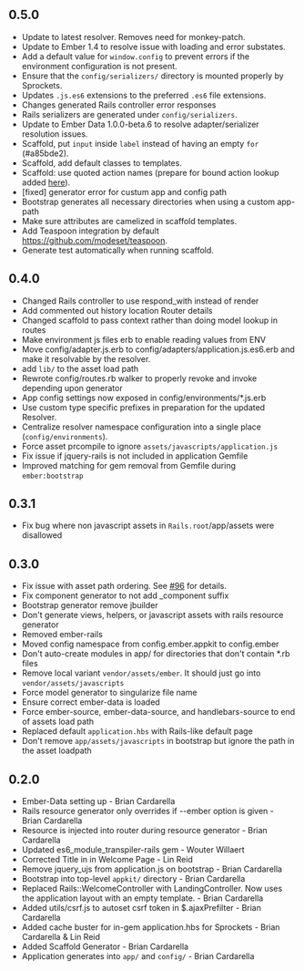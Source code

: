 ## 0.5.0

* Update to latest resolver. Removes need for monkey-patch.
* Update to Ember 1.4 to resolve issue with loading and error substates.
* Add a default value for `window.config` to prevent errors if the environment configuration is not present.
* Ensure that the `config/serializers/` directory is mounted properly by Sprockets.
* Updates `.js.es6` extensions to the preferred  `.es6` file extensions.
* Changes generated Rails controller error responses
* Rails serializers are generated under `config/serializers`.
* Update to Ember Data 1.0.0-beta.6 to resolve adapter/serializer resolution issues.
* Scaffold, put `input` inside `label` instead of having an empty `for` (#a85bde2).
* Scaffold, add default classes to templates.
* Scaffold: use quoted action names (prepare for bound action lookup added [here](https://github.com/emberjs/ember.js/pull/3936)).
* [fixed] generator error for custum app and config path
* Bootstrap generates all necessary directories when using a custom app-path
* Make sure attributes are camelized in scaffold templates.
* Add Teaspoon integration by default https://github.com/modeset/teaspoon.
* Generate test automatically when running scaffold.

## 0.4.0

* Changed Rails controller to use respond\_with instead of render
* Add commented out history location Router details
* Changed scaffold to pass context rather than doing model lookup in routes
* Make environment js files erb to enable reading values from ENV
* Move config/adapter.js.erb to config/adapters/application.js.es6.erb
  and make it resolvable by the resolver.
* add `lib/` to the asset load path
* Rewrote config/routes.rb walker to properly revoke and invoke
  depending upon generator
* App config settings now exposed in config/environments/\*.js.erb
* Use custom type specific prefixes in preparation for the updated Resolver.
* Centralize resolver namespace configuration into a single place (`config/environments`).
* Force asset prcompile to ignore `assets/javascripts/application.js`
* Fix issue if jquery-rails is not included in application Gemfile
* Improved matching for gem removal from Gemfile during `ember:bootstrap`

## 0.3.1

* Fix bug where non javascript assets in `Rails.root`/app/assets were
  disallowed

## 0.3.0

* Fix issue with asset path ordering. See [#96](https://github.com/dockyard/ember-appkit-rails/issues/96) for details.
* Fix component generator to not add \_component suffix
* Bootstrap generator remove jbuilder
* Don't generate views, helpers, or javascript assets with rails
  resource generator
* Removed ember-rails
* Moved config namespace from config.ember.appkit to config.ember
* Don't auto-create modules in app/ for directories that don't contain
  \*.rb files
* Remove local variant `vendor/assets/ember`. It should just go into
  `vendor/assets/javascripts`
* Force model generator to singularize file name
* Ensure correct ember-data is loaded
* Force ember-source, ember-data-source, and handlebars-source to end of
  assets load path
* Replaced default `application.hbs` with Rails-like default page
* Don't remove `app/assets/javascripts` in bootstrap but ignore the path
  in the asset loadpath

## 0.2.0

* Ember-Data setting up - Brian Cardarella
* Rails resource generator only overrides if --ember option is given - Brian Cardarella
* Resource is injected into router during resource generator - Brian Cardarella
* Updated es6\_module\_transpiler-rails gem - Wouter Willaert
* Corrected Title in in Welcome Page - Lin Reid
* Remove jquery\_ujs from application.js on bootstrap - Brian Cardarella
* Bootstrap into top-level `appkit/` directory - Brian Cardarella
* Replaced Rails::WelcomeController with LandingController. Now uses
  the application layout with an empty template. - Brian Cardarella
* Added utils/csrf.js to autoset csrf token in $.ajaxPrefilter - Brian Cardarella
* Added cache buster for in-gem application.hbs for Sprockets - Brian Cardarella & Lin Reid
* Added Scaffold Generator - Brian Cardarella
* Application generates into `app/` and `config/` - Brian Cardarella
